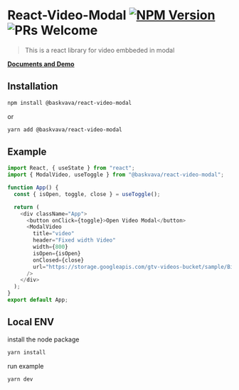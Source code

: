 # React-Video-Modal [![NPM Version](https://img.shields.io/badge/npm-v_0.0.30_alpha-blue)](https://www.npmjs.com/package/@baskvava/react-video-modal) ![PRs Welcome](https://img.shields.io/badge/PRs-welcome-green.svg)

> This is a react library for video embbeded in modal

**[Documents and Demo](https://baskvava.github.io/react-video-modal/)**

## Installation

```bash
npm install @baskvava/react-video-modal
```

or

```bash
yarn add @baskvava/react-video-modal
```

## Example

```js
import React, { useState } from "react";
import { ModalVideo, useToggle } from "@baskvava/react-video-modal";

function App() {
  const { isOpen, toggle, close } = useToggle();

  return (
    <div className="App">
      <button onClick={toggle}>Open Video Modal</button>
      <ModalVideo
        title="video"
        header="Fixed width Video"
        width={800}
        isOpen={isOpen}
        onClosed={close}
        url="https://storage.googleapis.com/gtv-videos-bucket/sample/BigBuckBunny.mp4"
      />
    </div>
  );
}
export default App;
```

## Local ENV

install the node package

```bash
yarn install
```

run example

```bash
yarn dev
```
